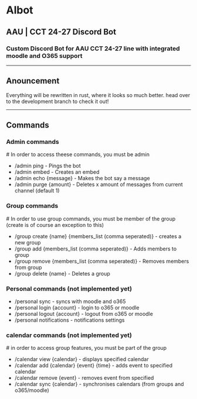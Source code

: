 # Albot
## AAU | CCT 24-27 Discord Bot
### Custom Discord Bot for AAU CCT 24-27 line with integrated moodle and O365 support

- - - - -
## Anouncement
Everything will be rewritten in rust, where it looks so much better. head over to the development branch to check it out!

- - - - -

## Commands

### Admin commands
\# In order to access theese commands, you must be admin
- /admin ping - Pings the bot
- /admin embed - Creates an embed
- /admin echo {message} - Makes the bot say a message
- /admin purge {amount} - Deletes x amount of messages from current channel (default 1)

### Group commands
\# In order to use group commands, you must be member of the group (create is of course an exception to this)
- /group create {name} {members_list (comma seperated)} - creates a new group
- /group add {members_list (comma seperated)} - Adds members to group
- /group remove {members_list (comma seperated)} - Removes members from group
- /group delete {name} - Deletes a group

### Personal commands (not implemented yet)
- /personal sync - syncs with moodle and o365
- /personal login {account} - login to o365 or moodle
- /personal logout {account} - logout from o365 or moodle
- /personal notifications - notifications settings

### calendar commands (not implemented yet)
\# in order to access group features, you must be part of the group
- /calendar view {calendar} - displays specified calendar
- /calendar add {calendar} {event} {time} - adds event to specified calendar
- /calendar remove {event} - removes event from specified
- /calendar sync {calendar} - synchronises calendars (from groups and o365/moodle)
 
